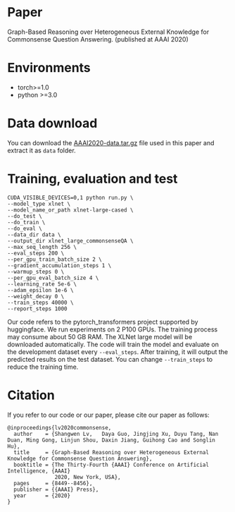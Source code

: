 # Paper
Graph-Based Reasoning over Heterogeneous External Knowledge for Commonsense Question Answering. (published at AAAI 2020)
# Environments
- torch>=1.0
- python >=3.0

# Data download
You can download the [AAAI2020-data.tar.gz](https://1drv.ms/u/s!AlDIAan0xkG1mSW62rHpQzUAEQpA?e=nImOgo) file used in this paper and extract it as `data` folder.

# Training, evaluation and test
```
CUDA_VISIBLE_DEVICES=0,1 python run.py \
--model_type xlnet \
--model_name_or_path xlnet-large-cased \
--do_test \
--do_train \
--do_eval \
--data_dir data \
--output_dir xlnet_large_commonsenseQA \
--max_seq_length 256 \
--eval_steps 200 \
--per_gpu_train_batch_size 2 \
--gradient_accumulation_steps 1 \
--warmup_steps 0 \
--per_gpu_eval_batch_size 4 \
--learning_rate 5e-6 \
--adam_epsilon 1e-6 \
--weight_decay 0 \
--train_steps 40000 \
--report_steps 1000
```
Our code refers to the pytorch_transformers project supported by huggingface. We run experiments on 2 P100 GPUs. The training process may consume about 50 GB RAM. The XLNet large model will be downloaded automatically. The code will train the model and evaluate on the development dataset every `--eval_steps`. After training, it will output the predicted results on the test dataset. You can change `--train_steps` to reduce the training time.


# Citation
If you refer to our code or our paper, please cite our paper as follows:
```
@inproceedings{lv2020commonsense,
  author    = {Shangwen Lv,   Daya Guo, Jingjing Xu, Duyu Tang, Nan Duan, Ming Gong, Linjun Shou, Daxin Jiang, Guihong Cao and Songlin Hu},
  title     = {Graph-Based Reasoning over Heterogeneous External Knowledge for Commonsense Question Answering},
  booktitle = {The Thirty-Fourth {AAAI} Conference on Artificial Intelligence, {AAAI}
               2020, New York, USA},
  pages     = {8449--8456},
  publisher = {{AAAI} Press},
  year      = {2020}
}
```
